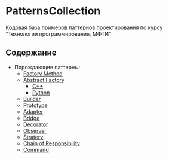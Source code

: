 # PatternsCollection
Кодовая база примеров паттернов проектирования по курсу "Технологии программирования, МФТИ"

## Содержание

* Порождающие паттерны:
  * [Factory Method](/FactoryMethod/python-source)
  * [Abstract Factory](/AbstractFactory)
    * [C++](/AbstractFactory/cpp-source)
    * [Python](/AbstractFactory/python-source)
  * [Builder](/Builder/python-source)
  * [Prototype](/Prototype/cpp-source)
  * [Adapter](/Adapter/cpp-source)
  * [Bridge](/Bridge/cpp-source)
  * [Decorator](/Decorator/cpp-source)
  * [Observer](/Observer/cpp-source)
  * [Stratery](/Strategy/cpp-source)
  * [Chain of Responsibility](/ChainResponsibility/cpp-source)
  * [Command](/Command/cpp-source)
